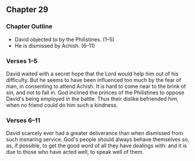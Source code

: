 ## Chapter 29

### Chapter Outline

- David objected to by the Philistines. (1–5)
- He is dismissed by Achish. (6–11)

### Verses 1–5

David waited with a secret hope that the Lord would help him out of his difficulty. But he seems to have been influenced too much by the fear of man, in consenting to attend Achish. It is hard to come near to the brink of sin, and not to fall in. God inclined the princes of the Philistines to oppose David's being employed in the battle. Thus their dislike befriended him, when no friend could do him such a kindness.

### Verses 6–11

David scarcely ever had a greater deliverance than when dismissed from such insnaring service. God's people should always behave themselves so, as, if possible, to get the good word of all they have dealings with: and it is due to those who have acted well, to speak well of them.

